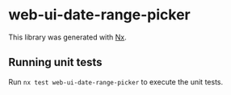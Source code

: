 # web-ui-date-range-picker

This library was generated with [Nx](https://nx.dev).

## Running unit tests

Run `nx test web-ui-date-range-picker` to execute the unit tests.
